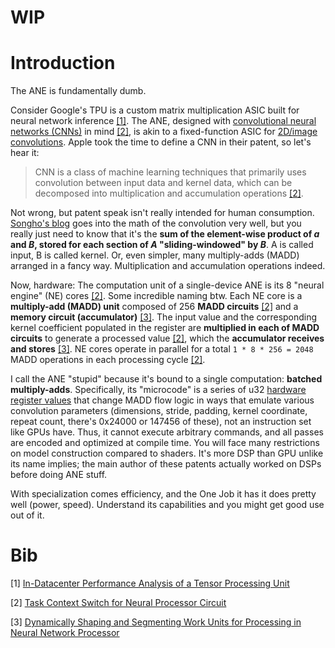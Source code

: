 
# WIP

# Introduction

The ANE is fundamentally dumb.

Consider Google's TPU is a custom matrix multiplication ASIC built for neural network inference [[1]](https://arxiv.org/pdf/1704.04760.pdf?mod=article_inline). The ANE, designed with [convolutional neural networks (CNNs)](https://en.wikipedia.org/wiki/Convolutional_neural_network?&useskin=vector) in mind [[2]](https://patentimages.storage.googleapis.com/09/94/b0/33e4247e137a73/US20220237438A1.pdf), is akin to a fixed-function ASIC for [2D/image convolutions](https://en.wikipedia.org/wiki/Kernel_(image_processing)?&useskin=vector). Apple took the time to define a CNN in their patent, so let's hear it:

> CNN is a class of machine learning techniques that primarily uses convolution between input data and kernel data, which can be decomposed into multiplication and accumulation operations [[2]](https://patentimages.storage.googleapis.com/09/94/b0/33e4247e137a73/US20220237438A1.pdf).

Not wrong, but patent speak isn't really intended for human consumption. [Songho's blog](http://www.songho.ca/dsp/convolution/convolution.html) goes into the math of the convolution very well, but you really just need to know that it's the **sum of the element-wise product of *a* and *B*, stored for each section of *A* "sliding-windowed" by *B***. A is called input, B is called kernel. Or, even simpler, many multiply-adds (MADD) arranged in a fancy way. Multiplication and accumulation operations indeed.

Now, hardware: The computation unit of a single-device ANE is its 8 "neural engine" (NE) cores [[2]](https://patentimages.storage.googleapis.com/09/94/b0/33e4247e137a73/US20220237438A1.pdf). Some incredible naming btw. Each NE core is a **multiply-add (MADD) unit** composed of 256 **MADD circuits** [[2]](https://patentimages.storage.googleapis.com/09/94/b0/33e4247e137a73/US20220237438A1.pdf) and a **memory circuit (accumulator)** [[3]](https://patentimages.storage.googleapis.com/a4/83/a8/ad9d221cb7f8d8/US20190340498A1.pdf). The input value and the corresponding kernel coefficient populated in the register are **multiplied in each of MADD circuits** to generate a processed value [[2]](https://patentimages.storage.googleapis.com/09/94/b0/33e4247e137a73/US20220237438A1.pdf), which the **accumulator receives and stores** [[3]](https://patentimages.storage.googleapis.com/a4/83/a8/ad9d221cb7f8d8/US20190340498A1.pdf). NE cores operate in parallel for a total `1 * 8 * 256 = 2048` MADD operations in each processing cycle [[2]](https://patentimages.storage.googleapis.com/09/94/b0/33e4247e137a73/US20220237438A1.pdf).

I call the ANE "stupid" because it's bound to a single computation: **batched multiply-adds**. Specifically, its "microcode" is a series of u32 [hardware register values](https://en.wikipedia.org/w/index.php?title=Register-transfer_level&useskin=vector) that change MADD flow logic in ways that emulate various convolution parameters (dimensions, stride, padding, kernel coordinate, repeat count, there's 0x24000 or 147456 of these), not an instruction set like GPUs have. Thus, it cannot execute arbitrary commands, and all passes are encoded and optimized at compile time. You will face many restrictions on model construction compared to shaders. It's more DSP than GPU unlike its name implies; the main author of these patents actually worked on DSPs before doing ANE stuff.

With specialization comes efficiency, and the One Job it has it does pretty well (power, speed). Understand its capabilities and you might get good use out of it.


# Bib

[1] [In-Datacenter Performance Analysis of a Tensor Processing Unit](https://arxiv.org/pdf/1704.04760.pdf?mod=article_inline)

[2] [Task Context Switch for Neural Processor Circuit](https://patentimages.storage.googleapis.com/09/94/b0/33e4247e137a73/US20220237438A1.pdf)

[3] [Dynamically Shaping and Segmenting Work Units for Processing in Neural Network Processor](https://patentimages.storage.googleapis.com/a4/83/a8/ad9d221cb7f8d8/US20190340498A1.pdf)
